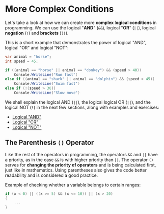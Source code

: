 # More Complex Conditions

Let's take a look at how we can create more **complex logical conditions** in programming. We can use the logical "**AND**" \(`&&`\), logical "**OR**" \(`||`\), logical **negation** \(`!`\) and **brackets** \(`()`\).

This is a short example that demonstrates the power of logical "AND", logical "OR" and logical "NOT":

```csharp
var animal = "horse";
int speed = 45;

if ((animal == "horse" || animal == "donkey") && (speed > 40))
    Console.WriteLine("Run fast")
else if ((animal == "shark" || animal == "dolphin") && (speed > 45))
    Console.WriteLine("Swim fast")
else if (!(speed > 30))
    Console.WriteLine("Slow move")
```

We shall explain the logical AND \(`||`\), the logical logical OR \(`||`\), and the logical NOT \(`!`\) in the next few sections, along with examples and exercises:

* [Logical "AND"](/Content/Chapter-4-1-complex-conditions/complex-conditions/complex-conditions/logical-and.md)
* [Logical "OR"](/Content/Chapter-4-1-complex-conditions/complex-conditions/complex-conditions/logical-or.md)
* [Logical "NOT"](/Content/Chapter-4-1-complex-conditions/complex-conditions/complex-conditions/logical-not.md)

## The Parenthesis `()` Operator

Like the rest of the operators in programming, the operators `&&` and `||` have a priority, as in the case `&&` is with higher priority than `||`. The operator `()` serves for **changing the priority of operators** and is being calculated first, just like in mathematics. Using parentheses also gives the code better readability and is considered a good practice.

Example of checking whether a variable belongs to certain ranges:

```csharp
if (x < 0) || ((x >= 5) && (x <= 10)) || (x > 20)
{
    ...
}
```



